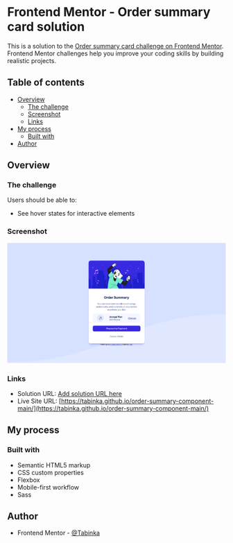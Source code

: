 # Frontend Mentor - Order summary card solution

This is a solution to the [Order summary card challenge on Frontend Mentor](https://www.frontendmentor.io/challenges/order-summary-component-QlPmajDUj). Frontend Mentor challenges help you improve your coding skills by building realistic projects. 

## Table of contents

- [Overview](#overview)
  - [The challenge](#the-challenge)
  - [Screenshot](#screenshot)
  - [Links](#links)
- [My process](#my-process)
  - [Built with](#built-with)
- [Author](#author)

## Overview

### The challenge

Users should be able to:

- See hover states for interactive elements

### Screenshot

![](/images/screenshot.png)

### Links

- Solution URL: [Add solution URL here](https://your-solution-url.com)
- Live Site URL: [https://tabinka.github.io/order-summary-component-main/](https://tabinka.github.io/order-summary-component-main/)

## My process

### Built with

- Semantic HTML5 markup
- CSS custom properties
- Flexbox
- Mobile-first workflow
- Sass

## Author

- Frontend Mentor - [@Tabinka](https://www.frontendmentor.io/profile/Tabinka)
